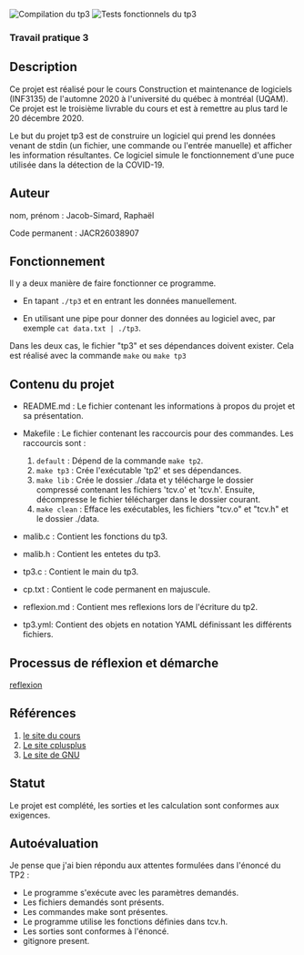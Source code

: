 ![Compilation du tp3](https://github.com/RaphaelJ-S/inf3135-a2020/workflows/Compilation%20du%20tp3/badge.svg)
![Tests fonctionnels du tp3](https://github.com/RaphaelJ-S/inf3135-a2020/workflows/Tests%20fonctionnels%20du%20tp3/badge.svg?branch=tp3)

### Travail pratique 3 

## Description

Ce projet est réalisé pour le cours Construction et maintenance de logiciels (INF3135) de l'automne 2020 à l'université du québec à montréal (UQAM). Ce projet est le troisième livrable du cours et est à remettre au plus tard le 20 décembre 2020. 

Le but du projet tp3 est de construire un logiciel qui prend les données venant de stdin (un fichier, une commande ou l'entrée manuelle) et afficher les information résultantes. Ce logiciel simule le fonctionnement d'une puce utilisée dans la détection de la COVID-19.

## Auteur

nom, prénom : Jacob-Simard, Raphaël

Code permanent : JACR26038907

## Fonctionnement

Il y a deux manière de faire fonctionner ce programme. 

* En tapant `./tp3` et en entrant les données manuellement. 

* En utilisant une pipe pour donner des données au logiciel avec, par exemple `cat data.txt | ./tp3`.

Dans les deux cas, le fichier "tp3" et ses dépendances doivent exister. Cela est réalisé avec la commande `make` ou `make tp3`

## Contenu du projet

* README.md : Le fichier contenant les informations à propos du projet et sa présentation.
* Makefile : Le fichier contenant les raccourcis pour des commandes. Les raccourcis sont : 

  1. `default` : Dépend de la commande `make tp2`.
  2. `make tp3` : Crée l'exécutable 'tp2' et ses dépendances.
  3. `make lib` : Crée le dossier ./data et y télécharge le dossier compressé contenant les fichiers 'tcv.o' et 'tcv.h'. Ensuite, décompresse le fichier télécharger dans le dossier courant.
  4. `make clean` : Efface les exécutables, les fichiers "tcv.o" et "tcv.h" et le dossier ./data.

* malib.c : Contient les fonctions du tp3.
* malib.h : Contient les entetes du tp3.
* tp3.c : Contient le main du tp3.
* cp.txt : Contient le code permanent en majuscule.
* reflexion.md : Contient mes reflexions lors de l'écriture du tp2.
* tp3.yml: Contient des objets en notation YAML définissant les différents fichiers.

## Processus de réflexion et démarche

[reflexion](./reflexion.md)

## Références


1. [le site du cours](https://github.com/guyfrancoeur/INF3135_A2020)
2. [Le site cplusplus](https://www.cplusplus.com)
3. [Le site de GNU](https://www.gnu.org/software/make/manual/html_node/Introduction.html)

## Statut

Le projet est complété, les sorties et les calculation sont conformes aux exigences. 

## Autoévaluation

Je pense que j'ai bien répondu aux attentes formulées dans l'énoncé du TP2 :

* Le programme s'exécute avec les paramètres demandés.
* Les fichiers demandés sont présents.
* Les commandes make sont présentes.
* Le programme utilise les fonctions définies dans tcv.h.
* Les sorties sont conformes à l'énoncé.
* gitignore present.
